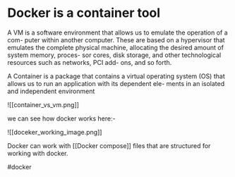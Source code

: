 # Docker is a container tool
A VM is a software environment that allows us to emulate the operation of a com-
puter within another computer. These are based on a hypervisor that emulates the
complete physical machine, allocating the desired amount of system memory, proces-
sor cores, disk storage, and other technological resources such as networks, PCI add-
ons, and so forth.


A Container is a package that contains a virtual
operating system (OS) that allows us to run an application with its dependent ele-
ments in an isolated and independent environment

![[container_vs_vm.png]]


we can see how docker works here:-

![[doceker_working_image.png]]


Docker can work with [[Docker compose]] files that are structured for working with docker.


#docker 
